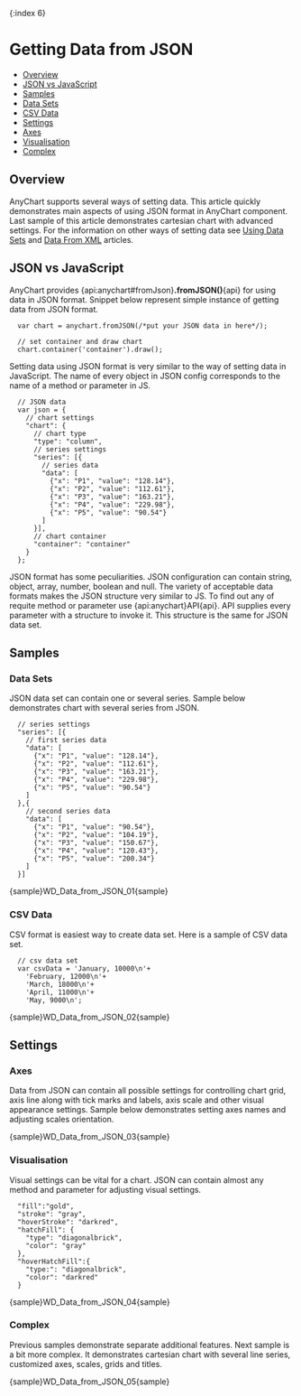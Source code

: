 {:index 6}
# Getting Data from JSON

* [Overview](#overview)
* [JSON vs JavaScript](#json_vs_javascript)
* [Samples](#samples)
 * [Data Sets](#data_sets)
 * [CSV Data](#csv_data)
* [Settings](#settings)
 * [Axes](#axes)
 * [Visualisation](#visualisation)
 * [Complex](#complex)

## Overview

AnyChart supports several ways of setting data. This article quickly demonstrates main aspects of using JSON format in AnyChart component. Last sample of this article demonstrates cartesian chart with advanced settings. For the information on other ways of setting data see [Using Data Sets](Using_Data_Sets) and [Data From XML](Data_From_XML) articles.

## JSON vs JavaScript

AnyChart provides {api:anychart#fromJson}**.fromJSON()**{api} for using data in JSON format. Snippet below represent simple instance of getting data from JSON format.

```
  var chart = anychart.fromJSON(/*put your JSON data in here*/);

  // set container and draw chart
  chart.container('container').draw();
```

Setting data using JSON format is very similar to the way of setting data in JavaScript. The name of every object in JSON config corresponds to the name of a method or parameter in JS.

```
  // JSON data
  var json = {
    // chart settings
    "chart": {
      // chart type
      "type": "column",
      // series settings
      "series": [{
        // series data
        "data": [
          {"x": "P1", "value": "128.14"},
          {"x": "P2", "value": "112.61"},
          {"x": "P3", "value": "163.21"},
          {"x": "P4", "value": "229.98"},
          {"x": "P5", "value": "90.54"}
        ]
      }],
      // chart container
      "container": "container"
    }
  };
```

JSON format has some peculiarities. JSON configuration can contain string, object, array, number, boolean and null. The variety of acceptable data formats makes the JSON structure very similar to JS. To find out any of requite method or parameter use {api:anychart}API{api}. API supplies every parameter with a structure to invoke it. This structure is the same for JSON data set.

## Samples

### Data Sets

JSON data set can contain one or several series. Sample below demonstrates chart with several series from JSON.

```
  // series settings
  "series": [{
    // first series data
    "data": [
      {"x": "P1", "value": "128.14"},
      {"x": "P2", "value": "112.61"},
      {"x": "P3", "value": "163.21"},
      {"x": "P4", "value": "229.98"},
      {"x": "P5", "value": "90.54"}
    ]
  },{
    // second series data
    "data": [
      {"x": "P1", "value": "90.54"},
      {"x": "P2", "value": "104.19"},
      {"x": "P3", "value": "150.67"},
      {"x": "P4", "value": "120.43"},
      {"x": "P5", "value": "200.34"}
    ]
  }]
```

{sample}WD\_Data\_from\_JSON\_01{sample}

### CSV Data

CSV format is easiest way to create data set. Here is a sample of CSV data set.

```
  // csv data set
  var csvData = 'January, 10000\n'+
    'February, 12000\n'+
    'March, 18000\n'+
    'April, 11000\n'+
    'May, 9000\n';
```

{sample}WD\_Data\_from\_JSON\_02{sample}

## Settings

### Axes

Data from JSON can contain all possible settings for controlling chart grid, axis line along with tick marks and labels, axis scale and other visual appearance settings. Sample below demonstrates setting axes names and adjusting scales orientation.

{sample}WD\_Data\_from\_JSON\_03{sample}

### Visualisation

Visual settings can be vital for a chart. JSON can contain almost any method and parameter for adjusting visual settings.

```
  "fill":"gold",
  "stroke": "gray",
  "hoverStroke": "darkred",
  "hatchFill": {
    "type": "diagonalbrick",
    "color": "gray"
  },
  "hoverHatchFill":{
    "type:": "diagonalbrick",
    "color": "darkred"
  }
```

{sample}WD\_Data\_from\_JSON\_04{sample}

### Complex

Previous samples demonstrate separate additional features. Next sample is a bit more complex. It demonstrates cartesian chart with several line series, customized axes, scales, grids and titles.

{sample}WD\_Data\_from\_JSON\_05{sample}